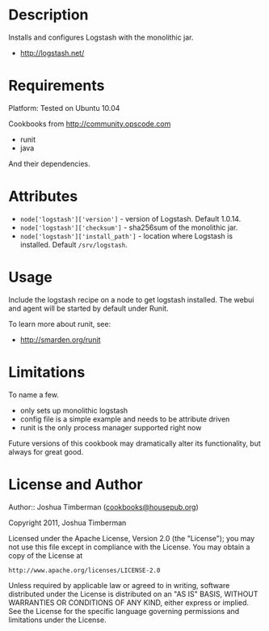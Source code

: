 Description
===========

Installs and configures Logstash with the monolithic jar.

* http://logstash.net/

Requirements
============

Platform: Tested on Ubuntu 10.04

Cookbooks from http://community.opscode.com

* runit
* java

And their dependencies.

Attributes
==========

* `node['logstash']['version']` - version of Logstash. Default 1.0.14.
* `node['logstash']['checksum']` - sha256sum of the monolithic jar.
* `node['logstash']['install_path']` - location where Logstash is installed. Default `/srv/logstash`.

Usage
=====

Include the logstash recipe on a node to get logstash installed. The webui and agent will be started by default under Runit.

To learn more about runit, see:

* http://smarden.org/runit

Limitations
===========

To name a few.

* only sets up monolithic logstash
* config file is a simple example and needs to be attribute driven
* runit is the only process manager supported right now

Future versions of this cookbook may dramatically alter its functionality, but always for great good.

License and Author
==================

Author:: Joshua Timberman (<cookbooks@housepub.org>)

Copyright 2011, Joshua Timberman

Licensed under the Apache License, Version 2.0 (the "License");
you may not use this file except in compliance with the License.
You may obtain a copy of the License at

    http://www.apache.org/licenses/LICENSE-2.0

Unless required by applicable law or agreed to in writing, software
distributed under the License is distributed on an "AS IS" BASIS,
WITHOUT WARRANTIES OR CONDITIONS OF ANY KIND, either express or implied.
See the License for the specific language governing permissions and
limitations under the License.
